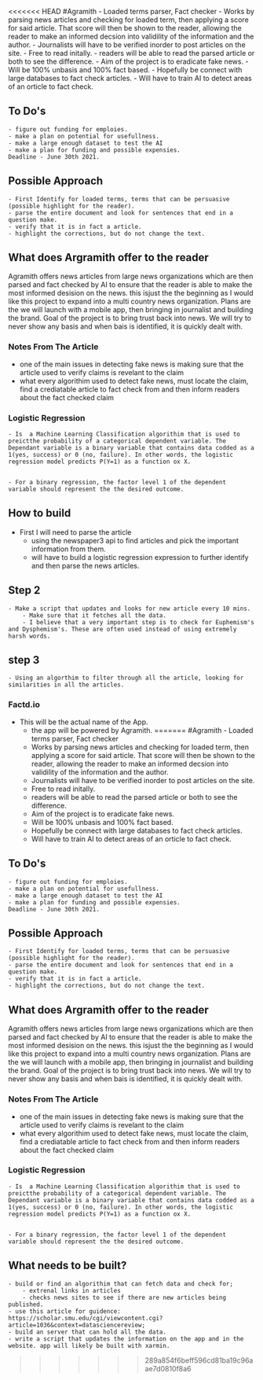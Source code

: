 <<<<<<< HEAD
#Agramith - Loaded terms parser, Fact checker
	- Works by parsing news articles and checking for loaded term, then applying a score for said article. That score will then be shown to the reader, allowing the reader to make an informed decsion into validility of the information and the author. 
	- Journalists will have to be verified inorder to post articles on the site.
	- Free to read initally.
	- readers will be able to read the parsed article or both to see the difference. 
	- Aim of the project is to eradicate fake news.
	- Will be 100% unbasis and 100% fact based.
	- Hopefully be connect with large databases to fact check articles.
	- Will have to train AI to detect areas of an orticle to fact check.

## To Do's
	- figure out funding for emploies.
	- make a plan on potential for usefullness.   
	- make a large enough dataset to test the AI
	- make a plan for funding and possible expensies.
	Deadline - June 30th 2021.

## Possible Approach
	- First Identify for loaded terms, terms that can be persuasive (possible highlight for the reader).
	- parse the entire document and look for sentences that end in a question make. 
	- verify that it is in fact a article.
	- highlight the corrections, but do not change the text.
## What does Argramith offer to the reader
Agramith offers news articles from large news organizations which are then parsed and fact checked by AI to ensure that the reader is able to make the most informed desision on the news. this isjust the 
the beginning as I would like this project to expand into a multi country news organization. Plans are the we will launch with a mobile app, then bringing in journalist and building the brand. Goal of the  project is to bring trust back into news. We will try to never show any basis and when bais is identified, it is quickly dealt with.




### Notes From The Article
- one of the main issues in detecting fake news is making sure that the article used to verify claims is revelant to the claim
- what every algorithim used to detect fake news, must locate the claim, find a crediatable article to fact check from and then inform readers about the fact checked claim


### Logistic Regression
	- Is  a Machine Learning Classification algorithim that is used to preictthe probability of a categorical dependent variable. The Dependant variable is a binary variable that contains data codded as a 1(yes, success) or 0 (no, failure). In other words, the logistic regression model predicts P(Y=1) as a function ox X. 


	- For a binary regression, the factor level 1 of the dependent variable should represent the the desired outcome.

## How to build 
- First I will need to parse the article
	- using the newspaper3 api to find articles and pick the important information from them.
	- will have to build a logistic regression expression to further identify and then parse the news articles.


## Step 2
	- Make a script that updates and looks for new article every 10 mins.
		- Make sure that it fetches all the data.
		- I believe that a very important step is to check for Euphemism's and Dysphemism's. These are often used instead of using extremely harsh words.

## step 3 
	- Using an algorthim to filter through all the article, looking for similarities in all the articles. 


### Factd.io
- This will be the actual name of the App.
	- the app will be powered by Agramith.
=======
#Agramith - Loaded terms parser, Fact checker
	- Works by parsing news articles and checking for loaded term, then applying a score for said article. That score will then be shown to the reader, allowing the reader to make an informed decsion into validility of the information and the author. 
	- Journalists will have to be verified inorder to post articles on the site.
	- Free to read initally.
	- readers will be able to read the parsed article or both to see the difference. 
	- Aim of the project is to eradicate fake news.
	- Will be 100% unbasis and 100% fact based.
	- Hopefully be connect with large databases to fact check articles.
	- Will have to train AI to detect areas of an orticle to fact check.

## To Do's
	- figure out funding for emploies.
	- make a plan on potential for usefullness.   
	- make a large enough dataset to test the AI
	- make a plan for funding and possible expensies.
	Deadline - June 30th 2021.

## Possible Approach
	- First Identify for loaded terms, terms that can be persuasive (possible highlight for the reader).
	- parse the entire document and look for sentences that end in a question make. 
	- verify that it is in fact a article.
	- highlight the corrections, but do not change the text.
## What does Argramith offer to the reader
Agramith offers news articles from large news organizations which are then parsed and fact checked by AI to ensure that the reader is able to make the most informed desision on the news. this isjust the 
the beginning as I would like this project to expand into a multi country news organization. Plans are the we will launch with a mobile app, then bringing in journalist and building the brand. Goal of the  project is to bring trust back into news. We will try to never show any basis and when bais is identified, it is quickly dealt with.




### Notes From The Article
- one of the main issues in detecting fake news is making sure that the article used to verify claims is revelant to the claim
- what every algorithim used to detect fake news, must locate the claim, find a crediatable article to fact check from and then inform readers about the fact checked claim


### Logistic Regression
	- Is  a Machine Learning Classification algorithim that is used to preictthe probability of a categorical dependent variable. The Dependant variable is a binary variable that contains data codded as a 1(yes, success) or 0 (no, failure). In other words, the logistic regression model predicts P(Y=1) as a function ox X. 


	- For a binary regression, the factor level 1 of the dependent variable should represent the the desired outcome.

## What needs to be built?
	- build or find an algorithim that can fetch data and check for;
		- extrenal links in articles
		- checks news sites to see if there are new articles being published.
	- use this article for guidence: https://scholar.smu.edu/cgi/viewcontent.cgi?article=1036&context=datasciencereview;
	- build an server that can hold all the data.
	- write a script that updates the information on the app and in the website. app will likely be built with xarmin.

>>>>>>> 289a854f6beff596cd81ba19c96aae7d0810f8a6
